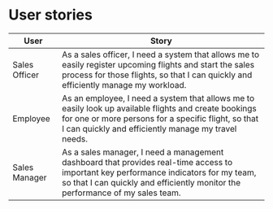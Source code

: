 # User stories

| User          | Story                                                                                                                                                                                                                 |
|---------------|-----------------------------------------------------------------------------------------------------------------------------------------------------------------------------------------------------------------------|
| Sales Officer | As a sales officer, I need a system that allows me to easily register upcoming flights and start the sales process for those flights, so that I can quickly and efficiently manage my workload.                       |
| Employee      | As an employee, I need a system that allows me to easily look up available flights and create bookings for one or more persons for a specific flight, so that I can quickly and efficiently manage my travel needs.   |
| Sales Manager | As a sales manager, I need a management dashboard that provides real-time access to important key performance indicators for my team, so that I can quickly and efficiently monitor the performance of my sales team. |